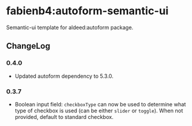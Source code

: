 fabienb4:autoform-semantic-ui
=========================

Semantic-ui template for aldeed:autoform package.

## ChangeLog

### 0.4.0

- Updated autoform dependency to 5.3.0.

### 0.3.7

- Boolean input field: `checkboxType` can now be used to determine what type of checkbox is used (can be either `slider` or `toggle`). When not provided, default to standard checkbox.
